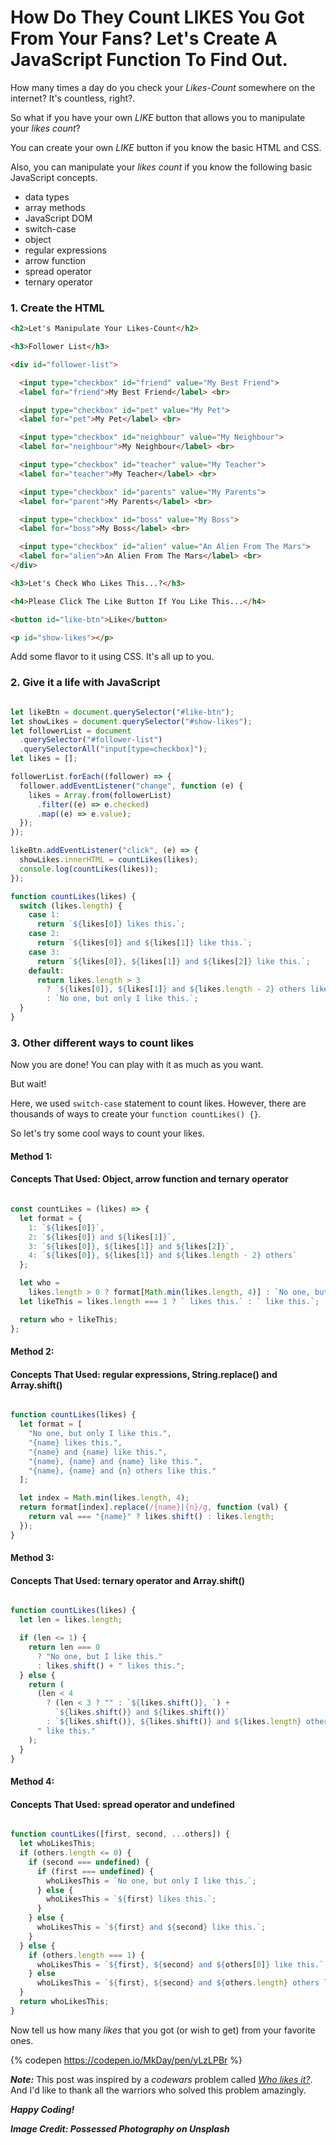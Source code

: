 # How Do They Count LIKES You Got From Your Fans? Let's Create A JavaScript Function To Find Out.

How many times a day do you check your *Likes-Count* somewhere on the internet? It's countless, right?.
 
So what if you have your own *LIKE* button that allows you to manipulate your *likes count*?

You can create your own *LIKE* button if you know the basic HTML and CSS. 

Also, you can manipulate your *likes count* if you know the following basic JavaScript concepts.

* data types
* array methods
* JavaScript DOM 
* switch-case
* object
* regular expressions
* arrow function
* spread operator
* ternary operator


### 1. Create the HTML 

```html
<h2>Let's Manipulate Your Likes-Count</h2>

<h3>Follower List</h3>

<div id="follower-list">

  <input type="checkbox" id="friend" value="My Best Friend">
  <label for="friend">My Best Friend</label> <br>

  <input type="checkbox" id="pet" value="My Pet">
  <label for="pet">My Pet</label> <br>

  <input type="checkbox" id="neighbour" value="My Neighbour">
  <label for="neighbour">My Neighbour</label> <br>

  <input type="checkbox" id="teacher" value="My Teacher">
  <label for="teacher">My Teacher</label> <br>

  <input type="checkbox" id="parents" value="My Parents">
  <label for="parent">My Parents</label> <br>

  <input type="checkbox" id="boss" value="My Boss">
  <label for="boss">My Boss</label> <br>

  <input type="checkbox" id="alien" value="An Alien From The Mars">
  <label for="alien">An Alien From The Mars</label> <br>
</div>

<h3>Let's Check Who Likes This...?</h3>

<h4>Please Click The Like Button If You Like This...</h4>

<button id="like-btn">Like</button>

<p id="show-likes"></p>

```
Add some flavor to it using CSS. It's all up to you.

### 2. Give it a life with JavaScript

```javascript

let likeBtn = document.querySelector("#like-btn");
let showLikes = document.querySelector("#show-likes");
let followerList = document
  .querySelector("#follower-list")
  .querySelectorAll("input[type=checkbox]");
let likes = [];

followerList.forEach((follower) => {
  follower.addEventListener("change", function (e) {
    likes = Array.from(followerList)
      .filter((e) => e.checked)
      .map((e) => e.value);
  });
});

likeBtn.addEventListener("click", (e) => {
  showLikes.innerHTML = countLikes(likes);
  console.log(countLikes(likes));
});

function countLikes(likes) {
  switch (likes.length) {
    case 1:
      return `${likes[0]} likes this.`;
    case 2:
      return `${likes[0]} and ${likes[1]} like this.`;
    case 3:
      return `${likes[0]}, ${likes[1]} and ${likes[2]} like this.`;
    default:
      return likes.length > 3
        ? `${likes[0]}, ${likes[1]} and ${likes.length - 2} others like this.`
        : `No one, but only I like this.`;
  }
}

```
 
### 3. Other different ways to count likes

Now you are done! You can play with it as much as you want.

But wait!

Here, we used `switch-case` statement to count likes. However, there are thousands of ways to create your `function countLikes() {}`. 

So let's try some cool ways to count your likes.

#### Method 1: 
#### Concepts That Used: Object, arrow function and ternary operator

```javascript

const countLikes = (likes) => {
  let format = {
    1: `${likes[0]}`,
    2: `${likes[0]} and ${likes[1]}`,
    3: `${likes[0]}, ${likes[1]} and ${likes[2]}`,
    4: `${likes[0]}, ${likes[1]} and ${likes.length - 2} others`
  };

  let who =
    likes.length > 0 ? format[Math.min(likes.length, 4)] : `No one, but only I`;
  let likeThis = likes.length === 1 ? ` likes this.` : ` like this.`;

  return who + likeThis;
};

```

#### Method 2:
#### Concepts That Used: regular expressions, String.replace() and Array.shift() 

```javascript

function countLikes(likes) {
  let format = [
    "No one, but only I like this.",
    "{name} likes this.",
    "{name} and {name} like this.",
    "{name}, {name} and {name} like this.",
    "{name}, {name} and {n} others like this."
  ];

  let index = Math.min(likes.length, 4);
  return format[index].replace(/{name}|{n}/g, function (val) {
    return val === "{name}" ? likes.shift() : likes.length;
  });
}

```

#### Method 3:
#### Concepts That Used: ternary operator and Array.shift()

```javascript

function countLikes(likes) {
  let len = likes.length;

  if (len <= 1) {
    return len === 0
      ? "No one, but I like this."
      : likes.shift() + " likes this.";
  } else {
    return (
      (len < 4
        ? (len < 3 ? "" : `${likes.shift()}, `) +
          `${likes.shift()} and ${likes.shift()}`
        : `${likes.shift()}, ${likes.shift()} and ${likes.length} others`) +
      " like this."
    );
  }
}

```

#### Method 4:
#### Concepts That Used: spread operator and undefined

```javascript

function countLikes([first, second, ...others]) {
  let whoLikesThis;
  if (others.length <= 0) {
    if (second === undefined) {
      if (first === undefined) {
        whoLikesThis = `No one, but only I like this.`;
      } else {
        whoLikesThis = `${first} likes this.`;
      }
    } else {
      whoLikesThis = `${first} and ${second} like this.`;
    }
  } else {
    if (others.length === 1) {
      whoLikesThis = `${first}, ${second} and ${others[0]} like this.`;
    } else
      whoLikesThis = `${first}, ${second} and ${others.length} others like this.`;
  }
  return whoLikesThis;
}

```

Now tell us how many *likes* that you got (or wish to get) from your favorite ones.

{% codepen https://codepen.io/MkDay/pen/yLzLPBr %}

**_Note:_** 
This post was inspired by a *codewars* problem called [*Who likes it?*](https://www.codewars.com/kata/5266876b8f4bf2da9b000362/javascript). And I'd like to thank all the warriors who solved this problem amazingly. 

**_Happy Coding!_**

**_Image Credit: Possessed Photography on Unsplash_**


